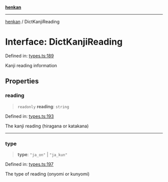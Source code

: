 [**henkan**](../README.md)

***

[henkan](../README.md) / DictKanjiReading

# Interface: DictKanjiReading

Defined in: [types.ts:189](https://github.com/Ronokof/Henkan/blob/52fe6d98746996eb6471b21af2a4100c9ce484cf/src/types.ts#L189)

Kanji reading information

## Properties

### reading

> `readonly` **reading**: `string`

Defined in: [types.ts:193](https://github.com/Ronokof/Henkan/blob/52fe6d98746996eb6471b21af2a4100c9ce484cf/src/types.ts#L193)

The kanji reading (hiragana or katakana)

***

### type

> **type**: `"ja_on"` \| `"ja_kun"`

Defined in: [types.ts:197](https://github.com/Ronokof/Henkan/blob/52fe6d98746996eb6471b21af2a4100c9ce484cf/src/types.ts#L197)

The type of reading (onyomi or kunyomi)
